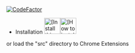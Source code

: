 [![CodeFactor](https://www.codefactor.io/repository/github/rislah/sellpy-lens/badge/master)](https://www.codefactor.io/repository/github/rislah/sellpy-lens/overview/master)

- Installation
  <a href="https://github.com/rislah/sellpy-lens/raw/refs/heads/master/src/scripts/content.user.js"><img alt="[Install this script]" height=42 src="https://cdn.jsdelivr.net/gh/adamlui/github-star-history/assets/images/buttons/greasy-fork/install-button.svg"></a><a href="#installation"><img height=42 alt="[How to install]" title="How to install" src="https://cdn.jsdelivr.net/gh/adamlui/github-star-history/assets/images/buttons/greasy-fork/help-button.svg"></a>

or load the "src" directory to Chrome Extensions

